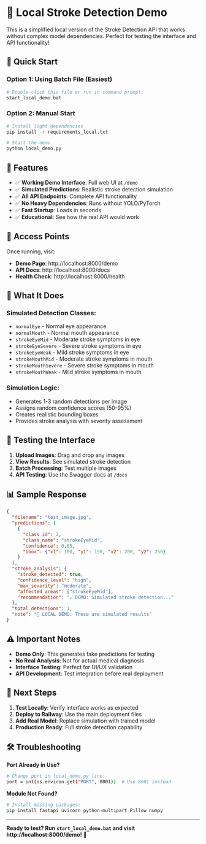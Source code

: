 # 🧠 Local Stroke Detection Demo

This is a simplified local version of the Stroke Detection API that works without complex model dependencies. Perfect for testing the interface and API functionality!

## 🚀 Quick Start

### Option 1: Using Batch File (Easiest)
```bash
# Double-click this file or run in command prompt:
start_local_demo.bat
```

### Option 2: Manual Start
```bash
# Install light dependencies
pip install -r requirements_local.txt

# Start the demo
python local_demo.py
```

## 🎯 Features

- ✅ **Working Demo Interface**: Full web UI at `/demo`
- ✅ **Simulated Predictions**: Realistic stroke detection simulation
- ✅ **All API Endpoints**: Complete API functionality
- ✅ **No Heavy Dependencies**: Runs without YOLO/PyTorch
- ✅ **Fast Startup**: Loads in seconds
- ✅ **Educational**: See how the real API would work

## 📱 Access Points

Once running, visit:
- **Demo Page**: http://localhost:8000/demo
- **API Docs**: http://localhost:8000/docs
- **Health Check**: http://localhost:8000/health

## 🔬 What It Does

### Simulated Detection Classes:
- `normalEye` - Normal eye appearance
- `normalMouth` - Normal mouth appearance  
- `strokeEyeMid` - Moderate stroke symptoms in eye
- `strokeEyeSevere` - Severe stroke symptoms in eye
- `strokeEyeWeak` - Mild stroke symptoms in eye
- `strokeMouthMid` - Moderate stroke symptoms in mouth
- `strokeMouthSevere` - Severe stroke symptoms in mouth
- `strokeMouthWeak` - Mild stroke symptoms in mouth

### Simulation Logic:
- Generates 1-3 random detections per image
- Assigns random confidence scores (50-95%)
- Creates realistic bounding boxes
- Provides stroke analysis with severity assessment

## 🧪 Testing the Interface

1. **Upload Images**: Drag and drop any images
2. **View Results**: See simulated stroke detection
3. **Batch Processing**: Test multiple images
4. **API Testing**: Use the Swagger docs at `/docs`

## 📊 Sample Response

```json
{
  "filename": "test_image.jpg",
  "predictions": [
    {
      "class_id": 2,
      "class_name": "strokeEyeMid", 
      "confidence": 0.85,
      "bbox": {"x1": 100, "y1": 150, "x2": 200, "y2": 250}
    }
  ],
  "stroke_analysis": {
    "stroke_detected": true,
    "confidence_level": "high",
    "max_severity": "moderate", 
    "affected_areas": ["strokeEyeMid"],
    "recommendation": "⚠️ DEMO: Simulated stroke detection..."
  },
  "total_detections": 1,
  "note": "🔬 LOCAL DEMO: These are simulated results"
}
```

## ⚠️ Important Notes

- **Demo Only**: This generates fake predictions for testing
- **No Real Analysis**: Not for actual medical diagnosis
- **Interface Testing**: Perfect for UI/UX validation
- **API Development**: Test integration before real deployment

## 🔄 Next Steps

1. **Test Locally**: Verify interface works as expected
2. **Deploy to Railway**: Use the main deployment files
3. **Add Real Model**: Replace simulation with trained model
4. **Production Ready**: Full stroke detection capability

## 🛠️ Troubleshooting

**Port Already in Use?**
```bash
# Change port in local_demo.py line:
port = int(os.environ.get("PORT", 8001))  # Use 8001 instead
```

**Module Not Found?**
```bash
# Install missing packages:
pip install fastapi uvicorn python-multipart Pillow numpy
```

---

**Ready to test? Run `start_local_demo.bat` and visit http://localhost:8000/demo! 🎉**